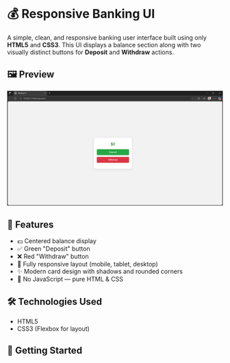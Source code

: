 # 💰 Responsive Banking UI

A simple, clean, and responsive banking user interface built using only **HTML5** and **CSS3**. This UI displays a balance section along with two visually distinct buttons for **Deposit** and **Withdraw** actions.

## 🖼️ Preview

![Banking UI Screenshot](Banking.png)

## 🎯 Features

- 💵 Centered balance display  
- ✅ Green "Deposit" button  
- ❌ Red "Withdraw" button  
- 📱 Fully responsive layout (mobile, tablet, desktop)  
- ✨ Modern card design with shadows and rounded corners  
- 🎨 No JavaScript — pure HTML & CSS

## 🛠️ Technologies Used

- HTML5  
- CSS3 (Flexbox for layout)

## 🚀 Getting Started
